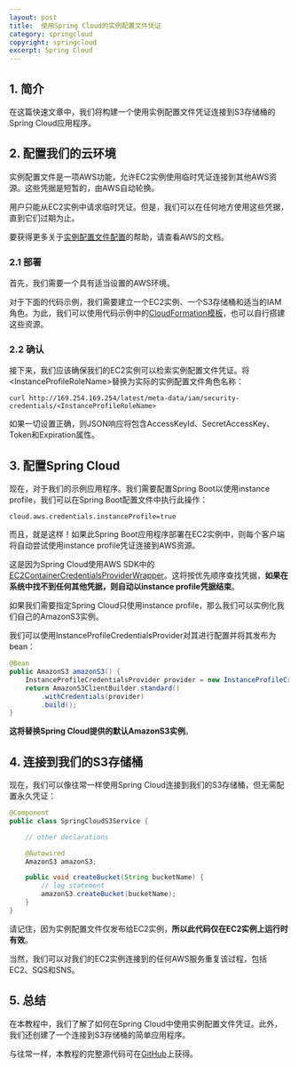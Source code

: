```yaml
---
layout: post
title:  使用Spring Cloud的实例配置文件凭证
category: springcloud
copyright: springcloud
excerpt: Spring Cloud
---
```


## 1. 简介

在这篇快速文章中，我们将构建一个使用实例配置文件凭证连接到S3存储桶的Spring Cloud应用程序。

## 2. 配置我们的云环境

实例配置文件是一项AWS功能，允许EC2实例使用临时凭证连接到其他AWS资源。这些凭据是短暂的，由AWS自动轮换。

用户只能从EC2实例中请求临时凭证。但是，我们可以在任何地方使用这些凭据，直到它们过期为止。

要获得更多关于[实例配置文件配置](https://docs.aws.amazon.com/codedeploy/latest/userguide/getting-started-create-iam-instance-profile.html)的帮助，请查看AWS的文档。

### 2.1 部署

首先，我们需要一个具有适当设置的AWS环境。

对于下面的代码示例，我们需要建立一个EC2实例、一个S3存储桶和适当的IAM角色。为此，我们可以使用代码示例中的[CloudFormation模板](https://github.com/eugenp/tutorials/tree/master/spring-cloud-modules/spring-cloud-aws/src/main/resources)，也可以自行搭建这些资源。

### 2.2 确认

接下来，我们应该确保我们的EC2实例可以检索实例配置文件凭证。将<InstanceProfileRoleName\>替换为实际的实例配置文件角色名称：

```shell
curl http://169.254.169.254/latest/meta-data/iam/security-credentials/<InstanceProfileRoleName>
```

如果一切设置正确，则JSON响应将包含AccessKeyId、SecretAccessKey、Token和Expiration属性。

## 3. 配置Spring Cloud

现在，对于我们的示例应用程序。我们需要配置Spring Boot以使用instance profile，我们可以在Spring Boot配置文件中执行此操作：

```properties
cloud.aws.credentials.instanceProfile=true
```

而且，就是这样！如果此Spring Boot应用程序部署在EC2实例中，则每个客户端将自动尝试使用instance profile凭证连接到AWS资源。

这是因为Spring Cloud使用AWS SDK中的[EC2ContainerCredentialsProviderWrapper](https://docs.aws.amazon.com/AWSJavaSDK/latest/javadoc/com/amazonaws/auth/EC2ContainerCredentialsProviderWrapper.html)。这将按优先顺序查找凭据，**如果在系统中找不到任何其他凭据，则自动以instance profile凭据结束**。

如果我们需要指定Spring Cloud只使用instance profile，那么我们可以实例化我们自己的AmazonS3实例。

我们可以使用InstanceProfileCredentialsProvider对其进行配置并将其发布为bean：

```java
@Bean
public AmazonS3 amazonS3() {
    InstanceProfileCredentialsProvider provider = new InstanceProfileCredentialsProvider(true);
    return AmazonS3ClientBuilder.standard()
        .withCredentials(provider)
        .build();
}
```

**这将替换Spring Cloud提供的默认AmazonS3实例**。

## 4. 连接到我们的S3存储桶

现在，我们可以像往常一样使用Spring Cloud连接到我们的S3存储桶，但无需配置永久凭证：

```java
@Component
public class SpringCloudS3Service {

    // other declarations

    @Autowired
    AmazonS3 amazonS3;

    public void createBucket(String bucketName) {
        // log statement
        amazonS3.createBucket(bucketName);
    }
}
```

请记住，因为实例配置文件仅发布给EC2实例，**所以此代码仅在EC2实例上运行时有效**。

当然，我们可以对我们的EC2实例连接到的任何AWS服务重复该过程，包括EC2、SQS和SNS。

## 5. 总结

在本教程中，我们了解了如何在Spring Cloud中使用实例配置文件凭证。此外，我们还创建了一个连接到S3存储桶的简单应用程序。

与往常一样，本教程的完整源代码可在[GitHub](https://github.com/tuyucheng7/taketoday-tutorial4j/tree/master/spring-cloud-modules/spring-cloud-aws)上获得。